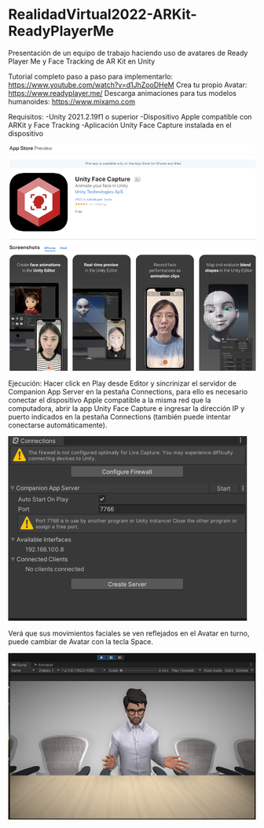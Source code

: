 # RealidadVirtual2022-ARKit-ReadyPlayerMe
Presentación de un equipo de trabajo haciendo uso de avatares de Ready Player Me y Face Tracking de AR Kit en Unity

Tutorial completo paso a paso para implementarlo: https://www.youtube.com/watch?v=d1JhZooDHeM
Crea tu propio Avatar: https://www.readyplayer.me/
Descarga animaciones para tus modelos humanoides: https://www.mixamo.com

Requisitos: 
-Unity 2021.2.19f1 o superior
-Dispositivo Apple compatible con ARKit y Face Tracking 
-Aplicación Unity Face Capture instalada en el dispositivo

![App](https://github.com/DiegoTovar/RealidadVirtual2022-ARKit-ReadyPlayerMe/blob/main/Captura%20de%20pantalla%202022-08-29%20125934.png)


Ejecución:
Hacer click en Play desde Editor y sincrinizar el servidor de Companion App Server en la pestaña Connections, para ello es necesario conectar el dispositivo Apple compatible a la misma red que la computadora, abrir la app Unity Face Capture e ingresar la dirección IP y puerto indicados en la pestaña Connections (también puede intentar conectarse automáticamente).

![Server](https://github.com/DiegoTovar/RealidadVirtual2022-ARKit-ReadyPlayerMe/blob/main/Captura%20de%20pantalla%202022-08-29%20125810.png)


Verá que sus movimientos faciales se ven reflejados en el Avatar en turno, puede cambiar de Avatar con la tecla Space.

![Running](https://github.com/DiegoTovar/RealidadVirtual2022-ARKit-ReadyPlayerMe/blob/main/Captura%20de%20pantalla%202022-08-29%20131247.png)
